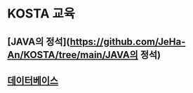 # KOSTA 교육

## [JAVA의 정석](https://github.com/JeHa-An/KOSTA/tree/main/JAVA의 정석)

## [데이터베이스](https://github.com/JeHa-An/KOSTA/tree/main/database)
